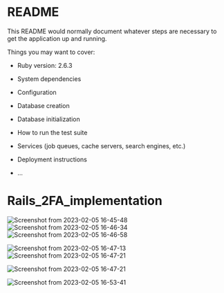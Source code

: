 # README

This README would normally document whatever steps are necessary to get the
application up and running.

Things you may want to cover:

* Ruby version: 2.6.3

* System dependencies

* Configuration

* Database creation

* Database initialization

* How to run the test suite

* Services (job queues, cache servers, search engines, etc.)

* Deployment instructions

* ...
# Rails_2FA_implementation
![Screenshot from 2023-02-05 16-45-48](https://user-images.githubusercontent.com/52675676/216815803-cdac883a-1b70-400e-b54f-24466db93418.png)
![Screenshot from 2023-02-05 16-46-34](https://user-images.githubusercontent.com/52675676/216815805-da5bd806-5e70-4afc-90c3-3d6a346e2bed.png)
![Screenshot from 2023-02-05 16-46-58](https://user-images.githubusercontent.com/52675676/216815806-b1044121-f592-40ee-88c2-88d5548afed6.png)

![Screenshot from 2023-02-05 16-47-13](https://user-images.githubusercontent.com/52675676/216815823-1b484b3b-bb8f-49f5-88f6-58b92e23ec08.png)
![Screenshot from 2023-02-05 16-47-21](https://user-images.githubusercontent.com/52675676/216815832-c733b217-73a8-4763-a233-5d3f66f78e07.png)



![Screenshot from 2023-02-05 16-47-21](https://user-images.githubusercontent.com/52675676/216815886-e63dbdb9-95b3-4be3-9dd4-34f3dfee29bc.png)

![Screenshot from 2023-02-05 16-53-41](https://user-images.githubusercontent.com/52675676/216815922-2af25d92-b51f-4d34-9aa0-91160e204886.png)

